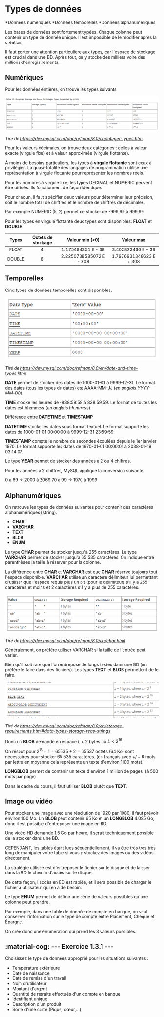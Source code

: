 # Types de données

*Données numériques
*Données temporelles
*Données alphanumériques

Les bases de données sont fortement typées. Chaque colonne peut contenir un type de donnée unique. Il est impossible de le modifier après la création.

Il faut porter une attention particulière aux types, car l'espace de stockage est crucial dans une BD. Après tout, on y stocke des milliers voire des millions d'enregistrements.

## Numériques

Pour les données entières, on trouve les types suivants

![](images/1_range_integer.png)

*Tiré de https://dev.mysql.com/doc/refman/8.0/en/integer-types.html*

Pour les valeurs décimales, on trouve deux catégories : celles à valeur exacte (virgule fixe) et à valeur approximée (virgule flottante).

À moins de besoins particuliers, les types à **virgule flottante** sont ceux à privilégier. La quasi-totalité des langages de programmation utilise une représentation à virgule flottante pour représenter les nombres réels.

Pour les nombres à virgule fixe, les types DECIMAL et NUMERIC peuvent être utilisés. Ils fonctionnent de façon identique.

Pour chacun, il faut spécifier deux valeurs pour déterminer leur précision, soit le nombre total de chiffres et le nombre de chiffres de décimales.

Par exemple NUMERIC (5, 2) permet de stocker de -999,99 à 999,99

Pour les types en virgule flottante deux types sont disponibles: **FLOAT** et **DOUBLE**.

|Types|Octets de stockage|Valeur min (>0)|Valeur max|
|:-:|:-:|:-:|:-:|
|FLOAT|4|1.175494351 E - 38|3.402823466 E + 38|
DOUBLE|8|2.2250738585072 E - 308|1.7976931348623 E + 308|

## Temporelles

Cinq types de données temporelles sont disponibles.

![](images/1_donnes_dates.png)

*Tiré de https://dev.mysql.com/doc/refman/8.0/en/date-and-time-types.html*

**DATE** permet de stocker des dates de 1000-01-01 à 9999-12-31. Le format des dates (tous les types de dates) est AAAA-MM-JJ (_en anglais YYYY-MM-DD_).

**TIME** stocke les heures de -838:59:59 à 838:59:59. Le format de toutes les dates est hh:mm:ss (_en anglais hh:mm:ss_).

Différence entre __DATETIME__ et __TIMESTAMP__

__DATETIME__ stocke les dates sous format textuel. Le format supporte les dates de 1000-01-01 00:00:00 à 9999-12-31 23:59:59.

__TIMESTAMP__ compte le nombre de secondes écoulées depuis le 1er janvier 1970. Le format supporte les dates de 1970-01-01 00:00:01 à 2038-01-19 03:14:07.

Le type __YEAR__ permet de stocker des années à 2 ou 4 chiffres. 

Pour les années à 2 chiffres, MySQL applique la conversion suivante.

0 à 69 → 2000 à 2069
70 à 99 → 1970 à 1999

## Alphanumériques

On retrouve les types de données suivantes pour contenir des caractères alphanumériques (string).

- __CHAR__
- __VARCHAR__
- __TEXT__
- __BLOB__
- __ENUM__

Le type __CHAR__ permet de stocker jusqu'à 255 caractères. Le type __VARCHAR__ permet de stocker jusqu'à 65 535 caractères. On indique entre parenthèses la taille à réserver pour la colonne.

La différence entre __CHAR__ et __VARCHAR__ est que __CHAR__ réserve toujours tout l'espace disponible. __VARCHAR__ utilise un caractère délimiteur lui permettant d'utiliser que l'espace requis plus un bit (pour le délimiteur) s'il y a 255 caractères et moins et 2 caractères s'il y a plus de 255 caractères.

![](images/1_char_varchar.png)

*Tiré de https://dev.mysql.com/doc/refman/8.0/en/char.html*

Généralement, on préfère utiliser VARCHAR si la taille de l'entrée peut varier.

Bien qu'il soit rare que l'on entrepose de longs textes dans une BD (on préfère le faire dans des fichiers). Les types __TEXT__ et __BLOB__ permettent de le faire.

![](images/1_blob_textes.png)

*Tiré de  https://dev.mysql.com/doc/refman/8.0/en/storage-requirements.html#data-types-storage-reqs-strings*

Donc un __BLOB__ demande en espace $L+2$ bytes où $L < 2^{16}$.

On résout pour $2^{16} - 1 =65 535 + 2=65 537$ octets (64 Ko) sont nécessaires pour stocker 65 535 caractères. (en français avec $+/- 6$ mots par lettre en moyenne cela représente un texte d'environ 1100 mots).

__LONGBLOB__ permet de contenir un texte d'environ 1 million de pages! (à 500 mots par page)

Dans le cadre du cours, il faut utiliser __BLOB__ plutôt que __TEXT__.

## Image ou vidéo

Pour stocker une image avec une résolution de 1920 par 1080, il faut prévoir environ 100 Mo. Un __BLOB__ peut contenir 65 Ko et un __LONGBLOB__ 4.095 Go, donc il est possible d'entreposer une image en BD.

Une vidéo HD demande 1.5 Go par heure, il serait techniquement possible de la stocker dans une BD. 

CEPENDANT, les tables étant lues séquentiellement, il va être très très très long de manipuler votre table si vous y stockez des images ou des vidéos directement.

La stratégie utilisée est d'entreposer le fichier sur le disque et de laisser dans la BD le chemin d'accès sur le disque.

De cette façon, l'accès en BD est rapide, et il sera possible de charger le fichier à utilisateur qui en a de besoin.

Le type __ENUM__ permet de définir une série de valeurs possibles qu'une colonne peut prendre.

Par exemple, dans une table de donnée de compte en banque, on veut conserver l'information sur le type de compte entre Placement, Chèque et Épargne. 

On crée donc une énumération qui prend les 3 valeurs possibles.

## :material-cog: --- Exercice 1.3.1 ---

Choisissez le type de données approprié pour les situations suivantes :

- Température extérieure
- Date de naissance
- Date de remise d'un travail
- Nom d'utilisateur
- Montant d'argent
- Quantité de retraits effectués d'un compte en banque
- Identifiant unique
- Description d'un produit
- Sorte d'une carte (Pique, cœur,…)